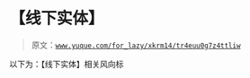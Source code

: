 # 【线下实体】

> 原文：[`www.yuque.com/for_lazy/xkrm14/tr4euu0g7z4ttliw`](https://www.yuque.com/for_lazy/xkrm14/tr4euu0g7z4ttliw)

以下为：【线下实体】相关风向标

